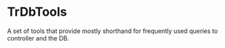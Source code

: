 # TrDbTools

A set of tools that provide mostly shorthand for frequently used queries to controller and the DB.